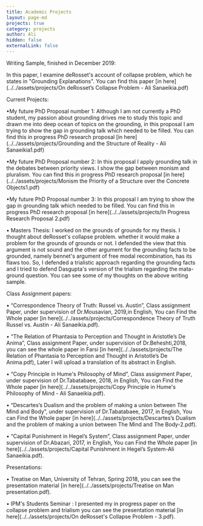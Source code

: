```yaml
---
title: Academic Projects
layout: page-md
projects: true
category: projects
author: Ali
hidden: false
externalLink: false
---
```


Writing Sample, finished in December 2019:

In this paper, I examine deRosset's account of collapse problem, which he states in "Grounding Explanations".  You can find this paper [in here](../../assets/projects/On deRosset’s Collapse Problem - Ali Sanaeikia.pdf)  



Current Projects:

•My future PhD Proposal number 1: Although I am not currently a PhD student, my passion about grounding drives me to study this topic and drawn me into deep ocean of topics on the grounding, in this proposal I am trying to show the gap in grounding talk which needed to be filled. You can find this in progress PhD research proposal [in here](../../assets/projects/Grounding and the Structure of Reality - Ali Sanaeikia1.pdf)  

•My future PhD Proposal number 2: In this proposal I apply grounding talk in the debates between priority views. I show the gap between monism and pluralism. You can find this in progress PhD research proposal [in here](../../assets/projects/Monism the Priority of a Structure over the Concrete Objects1.pdf)  

•My future PhD Proposal number 3: In this proposal I am trying to show the gap in grounding talk which needed to be filled. You can find this in progress PhD research proposal [in here](../../assets/projects/In Progress Research Proposal 2.pdf)  

•	Masters Thesis: I worked on the grounds of grounds for my thesis. I thought about deRosset's collapse problem. whether it would make a problem for the grounds of grounds or not. I defended the view that this argument is not sound and the other argument for the grounding facts to be grounded, namely bennet's argument of free modal recombination, has its flaws too. So, I defended a trialistic approach regarding the grounding facts and I tried to defend Dasgupta's version of the trialism regarding the mata-ground question.
You can see some of my thoughts on the above writing sample.


Class Assignment papers:


•	“Correspondence Theory of Truth: Russel vs. Austin”, Class assignment Paper, under supervision of Dr.Mousavian, 2019,in English, You can Find the Whole paper [in here](../../assets/projects/Correspondence Theory of Truth Russel vs. Austin - Ali Sanaeikia.pdf).

•	“The Relation of Phantasia to Perception and Thought in Aristotle’s De Anima”, Class assignment Paper, under supervision of Dr.Beheshti,2018,  you can see the whole paper in Farsi [in here](../../assets/projects/The Relation of Phantasia to Perception and Thought in Aristotle’s De Anima.pdf), Later I will upload a translation of its abstract in English.


•	“Copy Principle in Hume's Philosophy of Mind”, Class assignment Paper, under supervision of Dr.Tabatabaee, 2018, in English, You can Find the Whole paper [in here](../../assets/projects/Copy Principle in Hume's Philosophy of Mind - Ali Sanaeikia.pdf).

•	“Descartes’s Dualism and the problem of making a union between The Mind and Body”, under supervision of Dr.Tabatabaee, 2017, in English, You can Find the Whole paper [in here](../../assets/projects/Descartes’s Dualism and the problem of making a union between The Mind and The Body-2.pdf).

•	“Capital Punishment in Hegel’s System”, Class assignment Paper, under supervision of Dr.Abazari, 2017, in English, You can Find the Whole paper [in here](../../assets/projects/Capital Punishment in Hegel’s System-Ali Sanaeikia.pdf).







Presentations:

•	Treatise on Man, University of Tehran, Spring 2018, you can see the presentation material [in here](../../assets/projects/Treatise on Man presentation.pdf).

• IPM's Students Seminar : I presented my in progress paper on the collapse problem and trialism you can see the presentation material [in here](../../assets/projects/On deRosset's Collapse Problem - 3.pdf).
